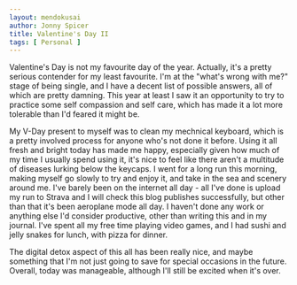 ```yaml
---
layout: mendokusai
author: Jonny Spicer
title: Valentine's Day II
tags: [ Personal ]
---
```

Valentine's Day is not my favourite day of the year. Actually, it's a pretty serious contender for my least favourite. I'm at the "what's wrong with me?" stage of being single, and I
have a decent list of possible answers, all of which are pretty damning. This year at least I saw it an opportunity to try to practice some self compassion and self care, which has
made it a lot more tolerable than I'd feared it might be.

My V-Day present to myself was to clean my mechnical keyboard, which is a pretty involved process for anyone who's not done it before. Using it all fresh and bright today has made
me happy, especially given how much of my time I usually spend using it, it's nice to feel like there aren't a multitude of diseases lurking below the keycaps. I went for a long run
this morning, making myself go slowly to try and enjoy it, and take in the sea and scenery around me. I've barely been on the internet all day - all I've done is upload my run to
Strava and I will check this blog publishes successfully, but other than that it's been aeroplane mode all day. I haven't done any work or anything else I'd consider productive,
other than writing this and in my journal. I've spent all my free time playing video games, and I had sushi and jelly snakes for lunch, with pizza for dinner.

The digital detox aspect of this all has been really nice, and maybe something that I'm not just going to save for special occasions in the future. Overall, today was manageable,
although I'll still be excited when it's over.
